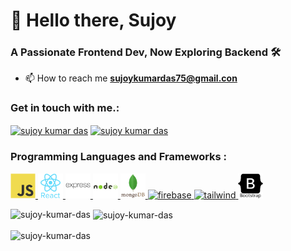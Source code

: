 <h1 align="left">👋 Hello there, Sujoy</h1>
<h3 align="left">A Passionate Frontend Dev, Now Exploring Backend 🛠️</h3>


- 📫 How to reach me **sujoykumardas75@gmail.con**

<h3 align="left">Get in touch with me.:</h3>
<p align="left">
<a href="https://www.linkedin.com/in/sujoy-kumar-das-skd/" target="blank"><img align="center" src="https://raw.githubusercontent.com/rahuldkjain/github-profile-readme-generator/master/src/images/icons/Social/linked-in-alt.svg" alt="sujoy kumar das" height="30" width="40" /></a>
<a href="https://www.facebook.com/profile.php?id=100009109319719" target="blank"><img align="center" src="https://raw.githubusercontent.com/rahuldkjain/github-profile-readme-generator/master/src/images/icons/Social/facebook.svg" alt="sujoy kumar das" height="30" width="40" /></a>
</p>

<h3 align="left">Programming Languages and Frameworks :</h3>
<p align="left"><a href="https://developer.mozilla.org/en-US/docs/Web/JavaScript" target="_blank" rel="noreferrer"> <img src="https://raw.githubusercontent.com/devicons/devicon/master/icons/javascript/javascript-original.svg" alt="javascript" width="40" height="40"/> </a> <a href="https://reactjs.org/" target="_blank" rel="noreferrer"> <img src="https://raw.githubusercontent.com/devicons/devicon/master/icons/react/react-original-wordmark.svg" alt="react" width="40" height="40"/> </a><a href="https://expressjs.com" target="_blank" rel="noreferrer"> <img src="https://raw.githubusercontent.com/devicons/devicon/master/icons/express/express-original-wordmark.svg" alt="express" width="40" height="40"/> </a><a href="https://nodejs.org" target="_blank" rel="noreferrer"> <img src="https://raw.githubusercontent.com/devicons/devicon/master/icons/nodejs/nodejs-original-wordmark.svg" alt="nodejs" width="40" height="40"/> </a><a href="https://www.mongodb.com/" target="_blank" rel="noreferrer"> <img src="https://raw.githubusercontent.com/devicons/devicon/master/icons/mongodb/mongodb-original-wordmark.svg" alt="mongodb" width="40" height="40"/> </a><a href="https://firebase.google.com/" target="_blank" rel="noreferrer"> <img src="https://www.vectorlogo.zone/logos/firebase/firebase-icon.svg" alt="firebase" width="40" height="40"/> </a> <a href="https://tailwindcss.com/" target="_blank" rel="noreferrer"> <img src="https://www.vectorlogo.zone/logos/tailwindcss/tailwindcss-icon.svg" alt="tailwind" width="40" height="40"/> </a><a href="https://getbootstrap.com" target="_blank" rel="noreferrer"> <img src="https://raw.githubusercontent.com/devicons/devicon/master/icons/bootstrap/bootstrap-plain-wordmark.svg" alt="bootstrap" width="40" height="40"/> </a> </p>
<p><img align="left" src="https://github-readme-stats.vercel.app/api/top-langs/?username=sujoy-kumar-das&layout=donut-vertical" alt="sujoy-kumar-das" /></p>
<p>&nbsp;<img align="center" src="https://github-readme-stats.vercel.app/api?username=sujoy-kumar-das&show_icons=true&locale=en" alt="sujoy-kumar-das" /></p>

<p><img align="center" src="https://github-readme-streak-stats.herokuapp.com/?user=sujoy-kumar-das&" alt="sujoy-kumar-das" /></p>
